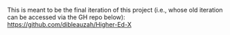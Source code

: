 This is meant to be the final iteration of this project (i.e., whose old iteration can be accessed via the GH repo below): 
https://github.com/dibleauzah/Higher-Ed-X 